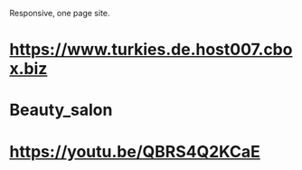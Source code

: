 Responsive, one page site.

# https://www.turkies.de.host007.cbox.biz
# Beauty_salon
# https://youtu.be/QBRS4Q2KCaE

